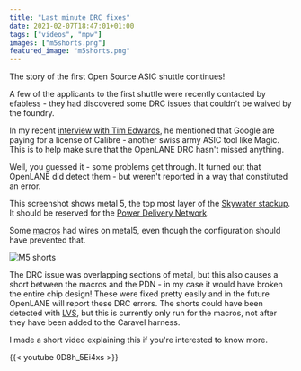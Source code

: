 ```yaml
---
title: "Last minute DRC fixes"
date: 2021-02-07T18:47:01+01:00
tags: ["videos", "mpw"]
images: ["m5shorts.png"]
featured_image: "m5shorts.png"
---
```


The story of the first Open Source ASIC shuttle continues! 

A few of the applicants to the first shuttle were recently contacted by efabless - they had discovered some DRC issues that couldn't be waived by the foundry.

In my recent [interview with Tim Edwards](/post/interview-with-tim-edwards), he mentioned that Google are paying for a license of Calibre - another swiss army ASIC tool like Magic. This is to help make sure that the OpenLANE DRC hasn't missed anything.

Well, you guessed it - some problems get through. It turned out that OpenLANE did detect them - but weren't reported in a way that constituted an error.

This screenshot shows metal 5, the top most layer of the [Skywater stackup](/terminology/pdk). It should be reserved for the [Power Delivery Network](/terminology/pdn).

Some [macros](/terminology/macro) had wires on metal5, even though the configuration should have prevented that.

![M5 shorts](/m5shorts.png)

The DRC issue was overlapping sections of metal, but this also causes a short between the macros and the PDN - in my case it would have broken the entire chip design! These were fixed pretty easily and in the future OpenLANE will report these DRC errors.
The shorts could have been detected with [LVS](/terminology/lvs), but this is currently only run for the macros, not after they have been added to the Caravel harness.

I made a short video explaining this if you're interested to know more.

{{< youtube 0D8h_5Ei4xs >}}


